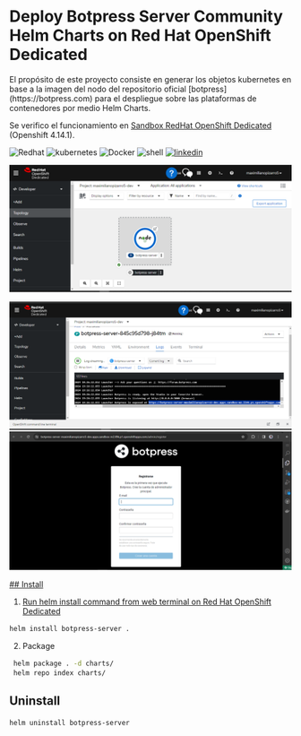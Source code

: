 # Deploy Botpress Server Community Helm Charts on Red Hat OpenShift Dedicated
<p align="left">
El propósito de este proyecto consiste en generar los objetos kubernetes en base a la imagen del nodo del repositorio oficial [botpress](https://botpress.com) para el despliegue sobre las plataformas de contenedores por medio Helm Charts.

Se verifico el funcionamiento en [Sandbox RedHat OpenShift Dedicated](https://developers.redhat.com/developer-sandbox) (Openshift 4.14.1). 

<img src="https://img.shields.io/badge/redhat-CC0000?style=for-the-badge&logo=redhat&logoColor=white" alt="Redhat">
<img src="https://img.shields.io/badge/kubernetes-%23326ce5.svg?style=for-the-badge&logo=kubernetes&logoColor=white" alt="kubernetes">
<img src="https://img.shields.io/badge/docker-0db7ed?style=for-the-badge&logo=docker&logoColor=white" alt="Docker">
<img src="https://img.shields.io/badge/shell_script-%23121011.svg?style=for-the-badge&logo=gnu-bash&logoColor=white" alt="shell">
<a href="https://www.linkedin.com/in/maximiliano-gregorio-pizarro-consultor-it"><img src="https://img.shields.io/badge/LinkedIn-0077B5?style=for-the-badge&logo=linkedin&logoColor=white" alt="linkedin">   
</p>



<p align="left">
  <img src="https://raw.githubusercontent.com/maximilianoPizarro/botpress-server-v12/master/examples/image/botpress-helm.PNG" width="684" title="Run On Openshift">
</p>
<p align="left">
  <img src="https://github.com/maximilianoPizarro/botpress-server-v12/blob/master/examples/image/Captura7.PNG?raw=true" width="684" title="Run On Openshift">
  <img src="https://github.com/maximilianoPizarro/botpress-server-v12/blob/master/examples/image/Captura8.PNG?raw=true" width="684" title="Run On Openshift">  
</p>  

<p>
## Install

1. Run helm install command from web terminal on Red Hat OpenShift Dedicated

```bash
helm install botpress-server .
```

2. Package
```bash
 helm package . -d charts/
 helm repo index charts/
```


## Uninstall

```bash
helm uninstall botpress-server
```

</p>
